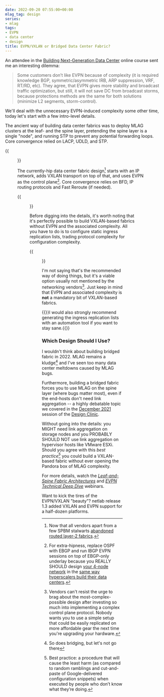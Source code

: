 ```yaml
---
date: 2022-09-20 07:55:00+00:00
mlag_tag: design
series:
- mlag
tags:
- EVPN
- data center
- design
title: EVPN/VXLAN or Bridged Data Center Fabric?
---
```

An attendee in the [Building Next-Generation Data Center](https://www.ipspace.net/Building_Next-Generation_Data_Center) online course sent me an interesting dilemma:

> Some customers don’t like EVPN because of complexity (it is required knowledge BGP, symmetric/asymmetric IRB, ARP suppression, VRF, RT/RD, etc). They agree, that EVPN gives more stability and broadcast traffic optimization, but still, it will not save DC from broadcast storms, because protections methods are the same for both solutions (minimize L2 segments, storm-control).

We'll deal with the unnecessary EVPN-induced complexity some other time, today let's start with a few intro-level details.
<!--more-->
The ancient way of building data center fabrics was to deploy MLAG clusters at the leaf- and the spine layer, pretending the spine layer is a single "node", and running STP to prevent any potential forwarding loops. Core convergence relied on LACP, UDLD, and STP.

{{<figure src="/2022/09/fabric-bridging.jpg" caption="Traditional MLAG-based bridged fabric">}}

The currently-hip data center fabric design[^NF] starts with an IP network, adds VXLAN transport on top of that, and uses EVPN as the control plane[^BGP]. Core convergence relies on BFD, IP routing protocols and Fast Reroute (if needed).

{{<figure src="/2022/09/fabric-evpn.jpg" caption="EVPN/VXLAN-based data center fabric">}}

[^NF]: Now that all vendors apart from a few SPBM stalwarts [abandoned routed layer-2 fabrics](https://blog.ipspace.net/2022/05/cisco-fabric-path-and-friends.html).

[^BGP]: For extra-hipness, replace OSPF with EBGP and run IBGP EVPN sessions on top of EBGP-only underlay because you REALLY SHOULD design [your 4-node network](https://blog.ipspace.net/2018/02/using-evpn-in-very-small-data-center.html) in the [same way hyperscalers build their data centers](https://blog.ipspace.net/2018/05/is-ospf-or-is-is-good-enough-for-my.html).

Before digging into the details, it's worth noting that it's perfectly possible to build VXLAN-based fabrics without EVPN and the associated complexity. All you have to do is to configure static ingress replication lists, trading protocol complexity for configuration complexity. 

{{<figure src="/2022/09/fabric-vxlan-static.jpg" caption="VXLAN-based data center fabric with static ingress replication">}}

I'm not saying that's the recommended way of doing things, but it's a viable option usually not mentioned by the networking vendors[^NV]. Just keep in mind that EVPN and associated complexity is **not** a mandatory bit of VXLAN-based fabrics.

[^NV]: Vendors can't resist the urge to brag about the most-complex-possible design after investing so much into implementing a complex control plane protocol. Nobody wants you to use a simple setup that could be easily replicated on more affordable gear the next time you're upgrading your hardware.

{{<note info>}}I would also strongly recommend generating the ingress replication lists with an automation tool if you want to stay sane.{{</note>}}

### Which Design Should I Use?

I wouldn't think about building bridged fabric in 2022. MLAG remains a kludge[^BR] and I've seen too many data center meltdowns caused by MLAG bugs.

Furthermore, building a bridged fabric forces you to use MLAG on the spine layer (where bugs matter most), even if the end-hosts don't need link aggregation -- a highly debatable topic we covered in the [December 2021](https://my.ipspace.net/bin/list?id=Design#2021_12) session of the [Design Clinic](https://www.ipspace.net/IpSpace.net_Design_Clinic).

Without going into the details: you MIGHT need link aggregation on storage nodes and you PROBABLY SHOULD NOT use link aggregation on hypervisor hosts like VMware ESXi. Should you agree with this _best practice[^BP]_ you could build a VXLAN-based fabric without ever opening the Pandora box of MLAG complexity.

For more details, watch the _[Leaf-and-Spine Fabric Architectures](https://www.ipspace.net/Leaf-and-Spine_Fabric_Architectures)_ and _[EVPN Technical Deep Dive](https://www.ipspace.net/EVPN_Technical_Deep_Dive)_ webinars. 

Want to kick the tires of the EVPN/VXLAN "beauty"? netlab release 1.3 added VXLAN and EVPN support for a half-dozen platforms.

[^BR]: So does bridging, but let's not go there

[^BP]: Best practice: a procedure that will cause the least harm (as compared to random ramblings and cut-and-paste of Google-delivered configuration snippets) when executed by people who don’t know what they’re doing.
